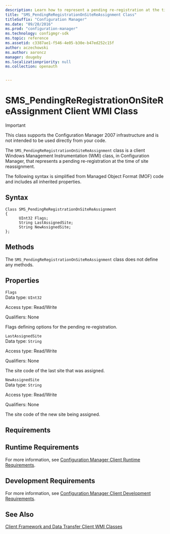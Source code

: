 ```yaml
---
description: Learn how to represent a pending re-registration at the time of site reassignment in Configuration Manager.
title: "SMS_PendingReRegistrationOnSiteReAssignment Class"
titleSuffix: "Configuration Manager"
ms.date: "09/20/2016"
ms.prod: "configuration-manager"
ms.technology: configmgr-sdk
ms.topic: reference
ms.assetid: c3387ae1-f546-4e05-b30e-b47ed252c15f
author: aczechowski
ms.author: aaroncz
manager: dougeby
ms.localizationpriority: null
ms.collection: openauth


---
```

# SMS_PendingReRegistrationOnSiteReAssignment Client WMI Class
> [!IMPORTANT]
>  This class supports the Configuration Manager 2007 infrastructure and is not intended to be used directly from your code.  

 The `SMS_PendingReRegistrationOnSiteReAssignment` class is a client Windows Management Instrumentation (WMI) class, in Configuration Manager, that represents a pending re-registration at the time of site reassignment.  

 The following syntax is simplified from Managed Object Format (MOF) code and includes all inherited properties.  

## Syntax  

```  
Class SMS_PendingReRegistrationOnSiteReAssignment  
{  
      UInt32 Flags;  
      String LastAssignedSite;  
      String NewAssignedSite;  
};  
```  

## Methods  
 The `SMS_PendingReRegistrationOnSiteReAssignment` class does not define any methods.  

## Properties  
 `Flags`  
 Data type: `UInt32`  

 Access type: Read/Write  

 Qualifiers: None  

 Flags defining options for the pending re-registration.  

 `LastAssignedSite`  
 Data type: `String`  

 Access type: Read/Write  

 Qualifiers: None  

 The site code of the last site that was assigned.  

 `NewAssignedSite`  
 Data type: `String`  

 Access type: Read/Write  

 Qualifiers: None  

 The site code of the new site being assigned.  

## Requirements  

## Runtime Requirements  
 For more information, see [Configuration Manager Client Runtime Requirements](../../../../../develop/core/reqs/client-runtime-requirements.md).  

## Development Requirements  
 For more information, see [Configuration Manager Client Development Requirements](../../../../../develop/core/reqs/client-development-requirements.md).  

## See Also  
 [Client Framework and Data Transfer Client WMI Classes](../../../../../develop/reference/core/clients/client-classes/client-framework-and-data-transfer-client-wmi-classes.md)
